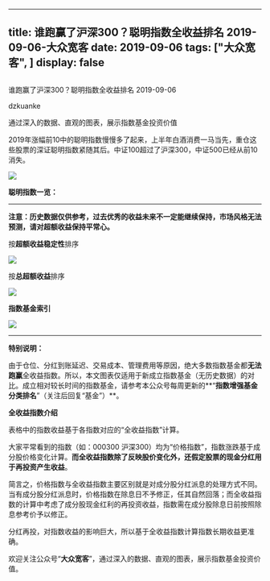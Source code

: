 
---
title:   谁跑赢了沪深300？聪明指数全收益排名 2019-09-06-大众宽客
date: 2019-09-06
tags: ["大众宽客", ]
display: false
---


## 



谁跑赢了沪深300？聪明指数全收益排名 2019-09-06




dzkuanke




通过深入的数据、直观的图表，展示指数基金投资价值




2019年涨幅前10中的聪明指数慢慢多了起来，上半年白酒消费一马当先，重仓这些股票的深证聪明指数紧随其后。中证100超过了沪深300，中证500已经从前10消失。

<img class="rich_pages" data-ratio="0.5622222222222222" data-s="300,640" src="https://mmbiz.qpic.cn/mmbiz_png/PKw3FQPmhIgeOghicotCFcAcHYibENOiajU08s1Kml7XXHUPanEZQSdDzsOkGG0an0IP7KtMTRsbrB68ZvYmpASzw/640?wx_fmt=png" data-type="png" data-w="900" style="">



**聪明指数一览：**

****

**注意：历史数据仅供参考，过去优秀的收益未来不一定能继续保持，市场风格无法预测，请对超额收益保持平常心。**



按**超额收益稳定性**排序

<img class="rich_pages" data-ratio="1.6799116997792494" data-s="300,640" src="https://mmbiz.qpic.cn/mmbiz_png/PKw3FQPmhIgeOghicotCFcAcHYibENOiajUbbDXfXoaulGeWXBhEoUtRdNgvxnWKp1NCkibt37luec9fwO6AZsHC9A/640?wx_fmt=png" data-type="png" data-w="906" style="">

按**总超额收益**排序

<img class="rich_pages" data-ratio="1.6806167400881058" data-s="300,640" src="https://mmbiz.qpic.cn/mmbiz_png/PKw3FQPmhIgeOghicotCFcAcHYibENOiajU4icWnbgRE2AgEGrxjmtWQIQL1qJ1CIGibAdk5hF2U0FUA6PbePdlQTRw/640?wx_fmt=png" data-type="png" data-w="908" style="">



**指数基金索引**

<img class="rich_pages" data-ratio="1.505800464037123" data-s="300,640" src="https://mmbiz.qpic.cn/mmbiz_png/PKw3FQPmhIiaV0MBD3KrSJ5wbBPgtYjucnacEZxrTak1XahEE7748GXwo12rbUdIkdxsoyludy3kXrXA3Fk4Sng/640?wx_fmt=png" data-type="png" data-w="862" style=""/>

****

**特别说明：**



由于仓位、分红到账延迟、交易成本、管理费用等原因，绝大多数指数基金都**无法跑赢**全收益指数。所以，本文图表仅适用于新成立指数基金（无历史数据）的对比。成立相对较长时间的指数基金，请参考本公众号每周更新的**“****指数增强基金分类排名****”（关注后回复“基金”）**。



**全收益指数介绍**



表格中的指数收益基于各指数对应的“全收益指数”计算。



大家平常看到的指数（如：000300 沪深300）均为“价格指数”，指数涨跌基于成分股价格变化计算。**而全收益指数除了反映股价变化外，还假定股票的现金分红用于再投资产生收益**。



简言之，价格指数与全收益指数主要区别就是对成分股分红派息的处理方式不同。当有成分股分红派息时，价格指数在除息日不予修正，任其自然回落；而全收益指数的计算中考虑了成分股现金红利的再投资收益，指数需在成分股除息日前按照除息参考价予以修正。



分红再投，对指数收益的影响巨大，所以基于全收益指数计算指数长期收益更准确。





欢迎关注公众号“**大众宽客**”，通过深入的数据、直观的图表，展示指数基金投资价值。








